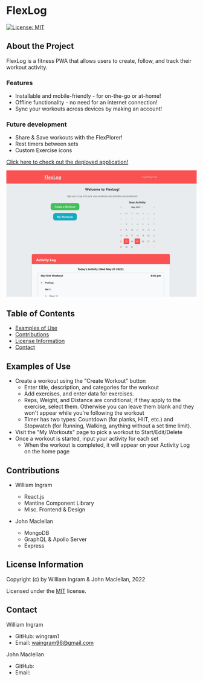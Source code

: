 # FlexLog

[![License: MIT](https://img.shields.io/badge/License-MIT-yellow.svg)](https://opensource.org/licenses/MIT)

## About the Project

FlexLog is a fitness PWA that allows users to create, follow, and track their workout activity.

### Features

- Installable and mobile-friendly - for on-the-go or at-home!
- Offline functionality - no need for an internet connection!
- Sync your workouts across devices by making an account!

### Future development

- Share & Save workouts with the FlexPlorer!
- Rest timers between sets
- Custom Exercise icons

[Click here to check out the deployed application!](https://wingram1.github.io/FlexLog)

![screenshot](./images/screenshot.png)

## Table of Contents

- [Examples of Use](#examples-of-use)
- [Contributions](#contributions)
- [License Information](#license-information)
- [Contact](#contact)

## Examples of Use

- Create a workout using the "Create Workout" button
  - Enter title, description, and categories for the workout
  - Add exercises, and enter data for exercises.
  - Reps, Weight, and Distance are conditional; if they apply to the exercise, select them. Otherwise you can leave them blank and they won't appear while you're following the workout
  - Timer has two types: Countdown (for planks, HIIT, etc.) and Stopwatch (for Running, Walking, anything without a set time limit).
- Visit the "My Workouts" page to pick a workout to Start/Edit/Delete
- Once a workout is started, input your activity for each set
  - When the workout is completed, it will appear on your Activity Log on the home page

## Contributions

- William Ingram

  - React.js
  - Mantine Component Library
  - Misc. Frontend & Design

- John Maclellan
  - MongoDB
  - GraphQL & Apollo Server
  - Express

## License Information

Copyright (c) by William Ingram & John Maclellan, 2022

Licensed under the [MIT](https://opensource.org/licenses/MIT) license.

## Contact

William Ingram

- GitHub: wingram1
- Email: waingram96@gmail.com

John Maclellan

- GitHub:
- Email:
